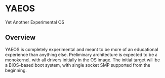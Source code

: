 # YAEOS

Yet Another Experimental OS

## Overview

YAEOS is completely experimental and meant to be more of an educational
experience than anything else. Preliminary architecture is expected to be a
monokernel, with all drivers initially in the OS image. The initial target will
be a BIOS-based boot system, with single socket SMP supported from the
beginning.
